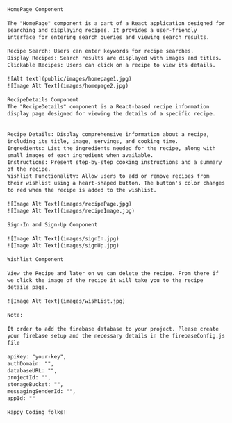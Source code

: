     HomePage Component

    The "HomePage" component is a part of a React application designed for searching and displaying recipes. It provides a user-friendly interface for entering search queries and viewing search results.

    Recipe Search: Users can enter keywords for recipe searches.
    Display Recipes: Search results are displayed with images and titles.
    Clickable Recipes: Users can click on a recipe to view its details.

    ![Alt text](public/images/homepage1.jpg)
    ![Image Alt Text](images/homepage2.jpg)

    RecipeDetails Component
    The "RecipeDetails" component is a React-based recipe information display page designed for viewing the details of a specific recipe.


    Recipe Details: Display comprehensive information about a recipe, including its title, image, servings, and cooking time.
    Ingredients: List the ingredients needed for the recipe, along with small images of each ingredient when available.
    Instructions: Present step-by-step cooking instructions and a summary of the recipe.
    Wishlist Functionality: Allow users to add or remove recipes from their wishlist using a heart-shaped button. The button's color changes to red when the recipe is added to the wishlist.

    ![Image Alt Text](images/recipePage.jpg)
    ![Image Alt Text](images/recipeImage.jpg)

    Sign-In and Sign-Up Component

    ![Image Alt Text](images/signIn.jpg)
    ![Image Alt Text](images/signUp.jpg)

    Wishlist Component

    View the Recipe and later on we can delete the recipe. From there if we click the image of the recipe it will take you to the recipe details page.

    ![Image Alt Text](images/wishList.jpg)

    Note:

    It order to add the firebase database to your project. Please create your firebase setup and the necessary details in the firebaseConfig.js file 

    apiKey: "your-key",
    authDomain: "",
    databaseURL: "",
    projectId: "",
    storageBucket: "",
    messagingSenderId: "",
    appId: ""

    Happy Coding folks!






